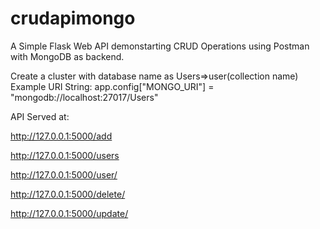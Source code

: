 # crudapimongo
A Simple Flask Web API demonstarting CRUD Operations using Postman with MongoDB as backend.

Create a cluster with database name as Users=>user(collection name)
Example URI String: app.config["MONGO_URI"] = "mongodb://localhost:27017/Users"

API Served at:

  http://127.0.0.1:5000/add
  
  http://127.0.0.1:5000/users
  
  http://127.0.0.1:5000/user/<id>
  
  http://127.0.0.1:5000/delete/<id>
  
  http://127.0.0.1:5000/update/<id>
  

